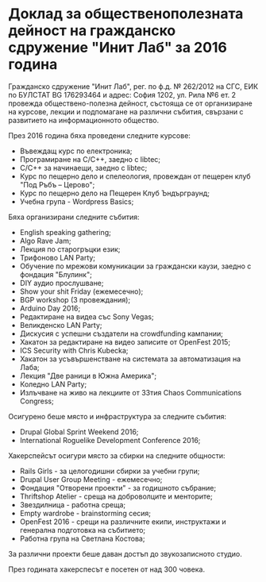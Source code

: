 # Доклад за общественополезната дейност на гражданско сдружение "Инит Лаб" за 2016 година

Гражданско сдружение "Инит Лаб", рег. по ф.д. № 262/2012 на СГС, ЕИК по БУЛСТАТ BG 176293464 и адрес: София 1202, ул. Рила №6 ет. 2 провежда обществено-полезна дейност, състояща се от организиране на курсове, лекции и подпомагане на различни събития, свързани с развитието на информационното общество.

През 2016 година бяха проведени следните курсове:

* Въвеждащ курс по електроника;
* Програмиране на C/C++, заедно с libtec;
* C/C++ за начинаещи, заедно с libtec;
* Курс по пещерно дело и спелеология, провеждан от пещерен клуб "Под Ръбъ – Церово";
* Курс по пещерно дело на Пещерен Клуб Ъндърграунд;
* Учебна група - Wordpress Basics;

Бяха организирани следните събития:

* English speaking gathering;
* Algo Rave Jam;
* Лекция по старогръцки език;
* Трифоново LAN Party;
* Oбучение по мрежови комуникации за граждански каузи, заедно с фондация "Блулинк";
* DIY аудио прослушване;
* Show your shit Friday (ежемесечно);
* BGP workshop (3 провеждания);
* Arduino Day 2016;
* Редактиране на видеа със Sony Vegas;
* Великденско LAN Party;
* Дискусия с успешни създатели на crowdfunding кампании;
* Хакатон за редактиране на видео записите от OpenFest 2015;
* ICS Security with Chris Kubecka;
* Хакатон за усъвършенстване на системата за автоматизация на Лаба;
* Лекция "Две раници в Южна Америка";
* Коледно LAN Party;
* Излъчване на живо на лекциите от 33тия Chaos Communications Congress;

Осигурено беше място и инфраструктура за следните събития:

* Drupal Global Sprint Weekend 2016;
* International Roguelike Development Conference 2016;

Хакерспейсът осигури място за сбирки на следните общности:
* Rails Girls - за целогодишни сбирки за учебни групи;
* Drupal User Group Meeting - ежемесечно;
* Фондация "Отворени проекти" - за годишното събрание;
* Thriftshop Atelier - среща на доброволците и менторите;
* Звездилница - работна среща;
* Empty wardrobe - brainstorming сесия;
* OpenFest 2016 - срещи на различните екипи, инструктажи и генерална подготовка на събитието;
* Работна група на Светлана Костова;

За различни проекти беше даван достъп до звукозаписното студио.

През годината хакерспесът е посетен от над 300 човека.
